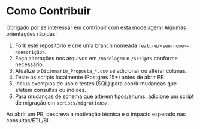 # Como Contribuir

Obrigado por se interessar em contribuir com esta modelagem! Algumas orientações rápidas:

1. Fork este repositório e crie uma branch nomeada `feature/<seu-nome>-<descrição>`.
2. Faça alterações nos arquivos em `/modelagem` e `/scripts` conforme necessário.
3. Atualize o `Dicionario_Proposta_*.csv` se adicionar ou alterar colunas.
4. Teste os scripts localmente (Postgres 15+) antes de abrir PR.
5. Inclua exemplos de uso e testes (SQL) para cobrir mudanças que afetem consultas ou índices.
6. Para mudanças de schema que alterem tipos/enums, adicione um script de migração em `scripts/migrations/`.

Ao abrir um PR, descreva a motivação técnica e o impacto esperado nas consultas/ETL/BI.
